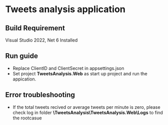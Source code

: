 # Tweets analysis application

## Build Requirement
Visual Studio 2022, Net 6 Installed

## Run guide
* Replace ClientID and ClientSecret in appsettings.json
* Set project **TweetsAnalysis.Web** as start up project and run the appication.
## Error troubleshooting
* If the total tweets recived or average tweets per minute is zero, please check log in folder **\TweetsAnalysis\TweetsAnalysis.Web\Logs** to find the rootcasue
